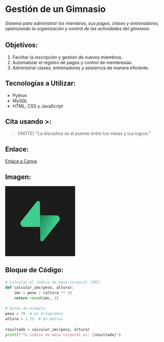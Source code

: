 # Gestión de un Gimnasio
###### Sistema para administrar los miembros, sus pagos, clases y entrenadores, optimizando la organización y control de las actividades del gimnasio.
## Objetivos:
1. Facilitar la inscripción y gestión de nuevos miembros.
2. Automatizar el registro de pagos y control de membresías.
3. Administrar clases, entrenadores y asistencia de manera eficiente.
## Tecnologías a Utilizar:
- Python
- MySQL
- HTML, CSS y JavaScript

## Cita usando >:
> {!NOTE}
> "La disciplina es el puente entre tus metas y tus logros."

## Enlace:
[Enlace a Canva](https://www.canva.com)

## Imagen:
![Logo de Supabase](Archivos/Supabase.jpg)

## Bloque de Código:
```python 
# Calcular el índice de masa corporal (IMC)
def calcular_imc(peso, altura):
    imc = peso / (altura ** 2)
    return round(imc, 2)

# Datos de ejemplo
peso = 70  # en kilogramos
altura = 1.75  # en metros

resultado = calcular_imc(peso, altura)
print(f"Tu índice de masa corporal es: {resultado}")

